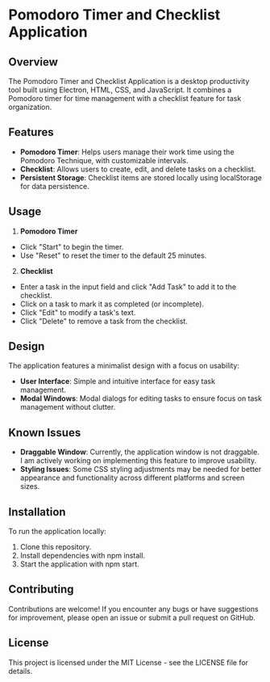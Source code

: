 # Pomodoro Timer and Checklist Application
## Overview

The Pomodoro Timer and Checklist Application is a desktop productivity tool built using Electron, HTML, CSS, and JavaScript. It combines a Pomodoro timer for time management with a checklist feature for task organization.

## Features

- **Pomodoro Timer**: Helps users manage their work time using the Pomodoro Technique, with customizable intervals.
- **Checklist**: Allows users to create, edit, and delete tasks on a checklist.
- **Persistent Storage**: Checklist items are stored locally using localStorage for data persistence.

## Usage

1. **Pomodoro Timer**
- Click "Start" to begin the timer.
- Use "Reset" to reset the timer to the default 25 minutes.

2. **Checklist**
- Enter a task in the input field and click "Add Task" to add it to the checklist.
- Click on a task to mark it as completed (or incomplete).
- Click "Edit" to modify a task's text.
- Click "Delete" to remove a task from the checklist.

## Design

The application features a minimalist design with a focus on usability:

- **User Interface**: Simple and intuitive interface for easy task management.
- **Modal Windows**: Modal dialogs for editing tasks to ensure focus on task management without clutter.

## Known Issues

- **Draggable Window**: Currently, the application window is not draggable. I am actively working on implementing this feature to improve usability.
- **Styling Issues**: Some CSS styling adjustments may be needed for better appearance and functionality across different platforms and screen sizes.

## Installation

To run the application locally:

1. Clone this repository.
2. Install dependencies with npm install.
3. Start the application with npm start.

## Contributing

Contributions are welcome! If you encounter any bugs or have suggestions for improvement, please open an issue or submit a pull request on GitHub.

## License

This project is licensed under the MIT License - see the LICENSE file for details.

